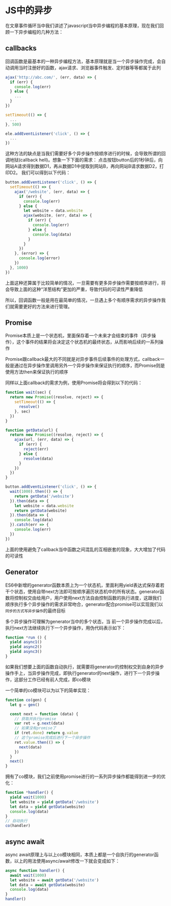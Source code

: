 # JS中的异步

在文章事件循环当中我们讲述了javascript当中异步编程的基本原理，现在我们回顾一下异步编程的几种方法：

## callbacks
回调函数是最基本的一种异步编程方法，基本原理就是当一个异步操作完成，会自动调用当时注册好的函数，ajax请求、浏览器事件触发、定时器等等都属于此列

```javascript
ajax('http://abc.com/', (err, data) => {
  if (err) {
    console.log(err)
  } else {
    ...
  }
})

setTimeout(() => {
  ...
}, 500)

ele.addEventListener('click', () => {
  ...
})
```

这种方法的缺点是当我们需要好多个异步操作按顺序进行的时候，会导致所谓的回调地狱(callback hell)。想象一下下面的需求：
点击按钮button后的1秒钟后，向网站A请求得到数据D1，再从数据D1中提取到网站B，再向网站B请求数据D2，打印D2。
我们可以得到以下代码：
```javascript
button.addEventListener('click', () => {
  setTimeout(() => {
    ajax('/website', (err, data) => {
      if (err) {
        console.log(err)
      } else {   
        let website = data.website
        ajax(website, (err, data) => {
          if (err) {
            console.log(err)
          } else {
            console.log(data)
          }
        }
      })
    }, (error) => {
      console.log(error)
    })
  }, 1000)
})
```

上面这种还算属于比较简单的情况，一旦需要有更多异步操作需要按顺序进行，将会导致上面的这种“洋葱结构”更加的严重，导致代码的可读性严重降低

所以，回调函数一般是用在最简单的情况，一旦遇上多个有顺序需求的异步操作我们就需要更好的方法来进行管理。

## Promise
Promise本质上是一个状态机，里面保存着一个未来才会结束的事件（异步操作），这个事件的结果将会决定这个状态机的最终状态，从而影响后续的一系列操作

Promise跟callback最大的不同就是对异步事件后续事件的处理方式，callback一般是通过在异步操作里调用另外一个异步操作来保证执行的顺序，而Promise则是使用方法then来保证执行的顺序

同样以上面callback的需求为例，使用Promise将会得到以下的代码：
```javascript
function wait(sec) {
  return new Promise((resolve, reject) => {
    setTimeout(() => {
      resolve()
    }, sec)
  })
}

function getData(url) {
  return new Promise((resolve, reject) => {
    ajax(url, (err, data) => {
      if (err) {
        reject(err)
      } else {
        resolve(data)
      }
    })
  })
}

button.addEventListener('click', () => {
  wait(1000).then(() => {
    return getData('/website')
  }).then(data => {
    let website = data.website
    return getData(website)
  }).then(data => {
    console.log(data)
  }).catch(err => {
    console.log(err)
  })
})
```
上面的使用避免了callback当中函数之间混乱的互相嵌套的现象，大大增加了代码的可读性

## Generator
ES6中新增的generator函数本质上为一个状态机，里面利用yield表达式保存着若干个状态，使用自带next方法即可按顺序遍历状态机中的所有状态。generator函数将控制权交由给用户，用户使用next方法自由控制函数的执行进度，这跟我们顺序执行多个异步操作的需求非常吻合，generator配合promise可以实现我们以`同步的方式写异步操作`的最终目标

多个异步操作可理解为generator当中的多个状态，当 前一个异步操作完成以后，执行next方法继续执行下一个异步操作，用伪代码表示如下：
```javascript
function *run () {
  yield async1()
  yield async2()
  yield async3()
}
```

如果我们想要上面的函数自动执行，就需要将generator的控制权交到自身的异步操作手上，当异步操作完成，即执行generator的next操作，进行下一个异步操作，这部分工作已经有前人完成，即co模块

一个简单的co模块可以为以下的简单实现：
```javascript
function co(gen) {
  let g = gen()

  const next = function (data) {
    // 获取并执行promise
    var ret = g.next(data)
    // 如果没有promise了
    if (ret.done) return g.value
    // 这个promise完成后进行下一个异步操作
    ret.value.then(() => {
      next(data)
    })
  }
  next()
}
```
拥有了co模块，我们之前使用promise进行的一系列异步操作都能得到进一步的优化：
```javascript
function *handler() {
  yield wait(1000)
  let website = yield getData('/website')
  let data = yield getData(website)
  console.log(data)
}
// 自动执行
co(handler)
```

## async await
async await原理上与以上co模块相同，本质上都是一个自执行的generator函数，以上的用法使用async/await修改一下就会变成如下：
```javascript
async function handler() {
  await wait(1000)
  let website = await getData('/website')
  let data = await getData(website)
  console.log(data)
}
handler()
```